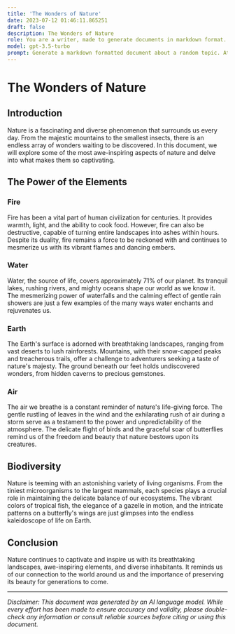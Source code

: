 ```yaml
---
title: 'The Wonders of Nature'
date: 2023-07-12 01:46:11.865251
draft: false
description: The Wonders of Nature
role: You are a writer, made to generate documents in markdown format. It is very important that all of the documents you generate are in valid markdown format.
model: gpt-3.5-turbo
prompt: Generate a markdown formatted document about a random topic. At the bottom, include a disclaimer explaining that the document was generated by you. The first line of the document should be the title. Make sure that the entire document is in proper markdown format, using a mix of various tags to make the document visually appealing.
---
```


# The Wonders of Nature

## Introduction

Nature is a fascinating and diverse phenomenon that surrounds us every day. From the majestic mountains to the smallest insects, there is an endless array of wonders waiting to be discovered. In this document, we will explore some of the most awe-inspiring aspects of nature and delve into what makes them so captivating.

## The Power of the Elements

### Fire

Fire has been a vital part of human civilization for centuries. It provides warmth, light, and the ability to cook food. However, fire can also be destructive, capable of turning entire landscapes into ashes within hours. Despite its duality, fire remains a force to be reckoned with and continues to mesmerize us with its vibrant flames and dancing embers.

### Water

Water, the source of life, covers approximately 71% of our planet. Its tranquil lakes, rushing rivers, and mighty oceans shape our world as we know it. The mesmerizing power of waterfalls and the calming effect of gentle rain showers are just a few examples of the many ways water enchants and rejuvenates us.

### Earth

The Earth's surface is adorned with breathtaking landscapes, ranging from vast deserts to lush rainforests. Mountains, with their snow-capped peaks and treacherous trails, offer a challenge to adventurers seeking a taste of nature's majesty. The ground beneath our feet holds undiscovered wonders, from hidden caverns to precious gemstones.

### Air

The air we breathe is a constant reminder of nature's life-giving force. The gentle rustling of leaves in the wind and the exhilarating rush of air during a storm serve as a testament to the power and unpredictability of the atmosphere. The delicate flight of birds and the graceful soar of butterflies remind us of the freedom and beauty that nature bestows upon its creatures.

## Biodiversity

Nature is teeming with an astonishing variety of living organisms. From the tiniest microorganisms to the largest mammals, each species plays a crucial role in maintaining the delicate balance of our ecosystems. The vibrant colors of tropical fish, the elegance of a gazelle in motion, and the intricate patterns on a butterfly's wings are just glimpses into the endless kaleidoscope of life on Earth.

## Conclusion

Nature continues to captivate and inspire us with its breathtaking landscapes, awe-inspiring elements, and diverse inhabitants. It reminds us of our connection to the world around us and the importance of preserving its beauty for generations to come.

---

*Disclaimer: This document was generated by an AI language model. While every effort has been made to ensure accuracy and validity, please double-check any information or consult reliable sources before citing or using this document.*
